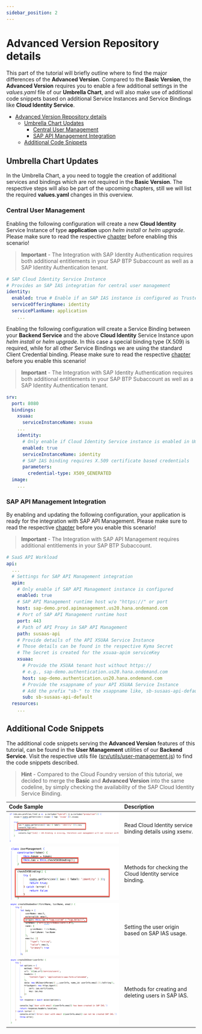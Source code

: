```yaml
---
sidebar_position: 2
---
```

# Advanced Version Repository details

This part of the tutorial will briefly outline where to find the major differences of the **Advanced Version**. Compared to the **Basic Version**, the **Advanced Version** requires you to enable a few additional settings in the *values.yaml* file of our **Umbrella Chart**, and will also make use of additional code snippets based on additional Service Instances and Service Bindings like **Cloud Identity Service**. 

- [Advanced Version Repository details](#advanced-version-repository-details)
  - [Umbrella Chart Updates](#umbrella-chart-updates)
    - [Central User Management](#central-user-management)
    - [SAP API Management Integration](#sap-api-management-integration)
  - [Additional Code Snippets](#additional-code-snippets)


## Umbrella Chart Updates

In the Umbrella Chart, a you need to toggle the creation of additional services and bindings which are not required in the **Basic Version**. The respective steps will also be part of the upcoming chapters, still we will list the required **values.yaml** changes in this overview. 


### Central User Management

Enabling the following configuration will create a new **Cloud Identity** Service Instance of type **application** upon *helm install* or *helm upgrade*. Please make sure to read the respective [chapter](../3-central-user-management-ias/README.md) before enabling this scenario!

> **Important** - The Integration with SAP Identity Authentication requires both additional entitlements in your SAP BTP Subaccount as well as a SAP Identity Authentication tenant.

```yaml 
# SAP Cloud Identity Service Instance
# Provides an SAP IAS integration for central user management
identity:
  enabled: true # Enable if an SAP IAS instance is configured as Trusted Identity Provider
  serviceOfferingName: identity
  servicePlanName: application
    ...
```

Enabling the following configuration will create a Service Binding between your **Backend Service** and the above **Cloud Identity** Service Instance upon *helm install* or *helm upgrade*. In this case a special binding type (X.509) is required, while for all other Service Bindings we are using the standard Client Credential binding. Please make sure to read the respective [chapter](../3-central-user-management-ias/README.md) before you enable this scenario!

> **Important** - The Integration with SAP Identity Authentication requires both additional entitlements in your SAP BTP Subaccount as well as a SAP Identity Authentication tenant.

```yaml 
srv:
  port: 8080
  bindings:
    xsuaa:
      serviceInstanceName: xsuaa
    ...
    identity:
      # Only enable if Cloud Identity Service instance is enabled in Umbrella Chart 
      enabled: true 
      serviceInstanceName: identity
      # SAP IAS binding requires X.509 certificate based credentials
      parameters:
        credential-type: X509_GENERATED
  image:
    ...
```


### SAP API Management Integration

By enabling and updating the following configuration, your application is ready for the integration with SAP API Management. Please make sure to read the respective [chapter](../5-integrate-sap-api-management/README.md) before you enable this scenario!

> **Important** - The Integration with SAP API Management requires additional entitlements in your SAP BTP Subaccount.

```yaml 
# SaaS API Workload
api:
  ...
  # Settings for SAP API Management integration
  apim:
    # Only enable if SAP API Management instance is configured
    enabled: true
    # SAP API Management runtime host w/o "https://" or port
    host: sap-demo.prod.apimanagement.us20.hana.ondemand.com
    # Port of SAP API Management runtime host
    port: 443
    # Path of API Proxy in SAP API Management
    path: susaas-api
    # Provide details of the API XSUAA Service Instance
    # Those details can be found in the respective Kyma Secret
    # The Secret is created for the xsuaa-apim serviceKey
    xsuaa: 
      # Provide the XSUAA tenant host without https://
      # e.g., sap-demo.authentication.us20.hana.ondemand.com
      host: sap-demo.authentication.us20.hana.ondemand.com
      # Provide the xsappname of your API XSUAA Service Instance 
      # Add the prefix "sb-" to the xsappname like, sb-susaas-api-default
      sub: sb-susaas-api-default
  resources:
    ...
```


## Additional Code Snippets 

The additional code snippets serving the **Advanced Version** features of this tutorial, can be found in the **User Management** utilities of our **Backend Service**. Visit the respective utils file ([srv/utils/user-management.js](../../../code/srv/utils/user-management.js)) to find the code snippets described. 

> **Hint** - Compared to the Cloud Foundry version of this tutorial, we decided to merge the **Basic** and **Advanced Version** into the same codeline, by simply checking the availability of the SAP Cloud Identity Service Binding. 

| **Code Sample** | **Description**  |
|  :----   |          :---  |
|   ![<img src="./images/UserManagement01.png" width="300"/>](./images/UserManagement01.png?raw=true) | Read Cloud Identity service binding details using xsenv. |
|   ![<img src="./images/UserManagement02.png" width="300"/>](./images/UserManagement02.png?raw=true) | Methods for checking the Cloud Identity service binding.  |
|   ![<img src="./images/UserManagement03.png" width="300"/>](./images/UserManagement03.png?raw=true) | Setting the user origin based on SAP IAS usage.  |
|   ![<img src="./images/UserManagement04.png" width="300"/>](./images/UserManagement04.png?raw=true) | Methods for creating and deleting users in SAP IAS. |
